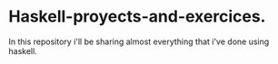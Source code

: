 # Haskell-proyects-and-exercices.
In this repository i'll be sharing almost everything that i've done using haskell.
